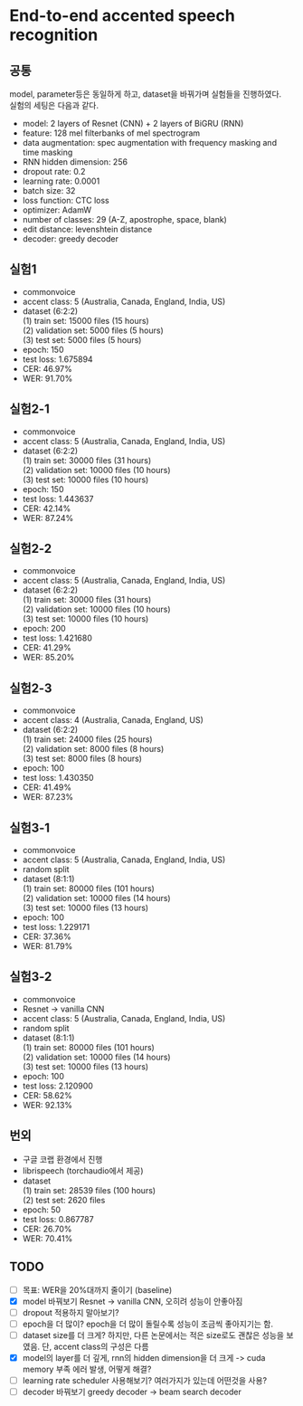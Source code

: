 # End-to-end accented speech recognition
## 공통
model, parameter등은 동일하게 하고, dataset을 바꿔가며 실험들을 진행하였다.  
실험의 세팅은 다음과 같다.  

- model: 2 layers of Resnet (CNN) + 2 layers of BiGRU (RNN)
- feature: 128 mel filterbanks of mel spectrogram
- data augmentation: spec augmentation with frequency masking and time masking
- RNN hidden dimension: 256
- dropout rate: 0.2
- learning rate: 0.0001
- batch size: 32
- loss function: CTC loss
- optimizer: AdamW
- number of classes: 29 (A-Z, apostrophe, space, blank)
- edit distance: levenshtein distance
- decoder: greedy decoder

## 실험1
- commonvoice
- accent class: 5 (Australia, Canada, England, India, US)
- dataset (6:2:2)  
(1) train set: 15000 files (15 hours)  
(2) validation set: 5000 files (5 hours)  
(3) test set: 5000 files (5 hours)  
- epoch: 150
- test loss: 1.675894
- CER: 46.97%
- WER: 91.70%

## 실험2-1
- commonvoice
- accent class: 5 (Australia, Canada, England, India, US)
- dataset (6:2:2)  
(1) train set: 30000 files (31 hours)  
(2) validation set: 10000 files (10 hours)  
(3) test set: 10000 files (10 hours)  
- epoch: 150
- test loss: 1.443637
- CER: 42.14%
- WER: 87.24%

## 실험2-2
- commonvoice
- accent class: 5 (Australia, Canada, England, India, US)
- dataset (6:2:2)  
(1) train set: 30000 files (31 hours)  
(2) validation set: 10000 files (10 hours)  
(3) test set: 10000 files (10 hours)  
- epoch: 200
- test loss: 1.421680
- CER: 41.29%
- WER: 85.20%

## 실험2-3
- commonvoice
- accent class: 4 (Australia, Canada, England, US)
- dataset (6:2:2)  
(1) train set: 24000 files (25 hours)  
(2) validation set: 8000 files (8 hours)  
(3) test set: 8000 files (8 hours)  
- epoch: 100
- test loss: 1.430350
- CER: 41.49%  
- WER: 87.23%  

## 실험3-1
- commonvoice
- accent class: 5 (Australia, Canada, England, India, US)
- random split
- dataset (8:1:1)  
(1) train set: 80000 files (101 hours)  
(2) validation set: 10000 files (14 hours)  
(3) test set: 10000 files (13 hours)  
- epoch: 100
- test loss: 1.229171  
- CER: 37.36%  
- WER: 81.79%  

## 실험3-2
- commonvoice
- Resnet -> vanilla CNN
- accent class: 5 (Australia, Canada, England, India, US)
- random split
- dataset (8:1:1)  
(1) train set: 80000 files (101 hours)  
(2) validation set: 10000 files (14 hours)  
(3) test set: 10000 files (13 hours)  
- epoch: 100
- test loss: 2.120900  
- CER: 58.62%  
- WER: 92.13%  

## 번외
- 구글 코랩 환경에서 진행
- librispeech (torchaudio에서 제공)  
- dataset  
(1) train set: 28539 files (100 hours)  
(2) test set: 2620 files  
- epoch: 50
- test loss: 0.867787
- CER: 26.70%
- WER: 70.41%

## TODO
- [ ] 목표: WER을 20%대까지 줄이기 (baseline)
- [x] model 바꿔보기 Resnet -> vanilla CNN, 오히려 성능이 안좋아짐
- [ ] dropout 적용하지 말아보기?
- [ ] epoch을 더 많이? epoch을 더 많이 돌릴수록 성능이 조금씩 좋아지기는 함.
- [ ] dataset size를 더 크게? 하지만, 다른 논문에서는 적은 size로도 괜찮은 성능을 보였음. 단, accent class의 구성은 다름
- [x] model의 layer를 더 깊게, rnn의 hidden dimension을 더 크게 -> cuda memory 부족 에러 발생, 어떻게 해결?
- [ ] learning rate scheduler 사용해보기? 여러가지가 있는데 어떤것을 사용?
- [ ] decoder 바꿔보기 greedy decoder -> beam search decoder
